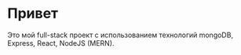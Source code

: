 # Привет
Это мой full-stack проект с использованием технологий mongoDB, Express, React, NodeJS (MERN).
